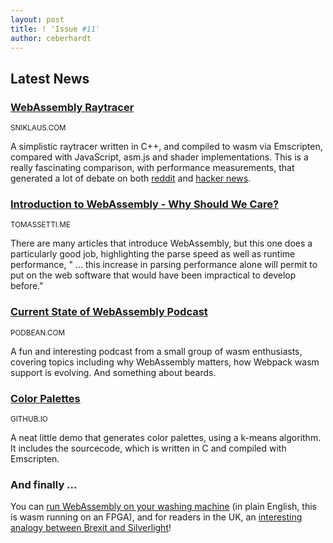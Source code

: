 ```yaml
---
layout: post
title: ! 'Issue #11'
author: ceberhardt
---
```


## Latest News

### [WebAssembly Raytracer](https://sniklaus.com/blog/raytracer)

<small>SNIKLAUS.COM</small>

A simplistic raytracer written in C++, and compiled to wasm via Emscripten, compared with JavaScript, asm.js and shader implementations. This is a really fascinating comparison, with performance measurements, that generated a lot of debate on both [reddit](https://www.reddit.com/r/programming/comments/7k4v5t/a_raytracer_in_js_4073_ms_and_in_wasm_874_ms_and/) and [hacker news](https://news.ycombinator.com/item?id=15939036).

### [Introduction to WebAssembly - Why Should We Care?](https://tomassetti.me/introduction-to-webassembly/)

<small>TOMASSETTI.ME</small>

There are many articles that introduce WebAssembly, but this one does a particularly good job, highlighting the parse speed as well as runtime performance, " ... this increase in parsing performance alone will permit to put on the web software that would have been impractical to develop before."

### [Current State of WebAssembly Podcast](https://modernweb.podbean.com/e/s04e14-webassembly/)

<small>PODBEAN.COM</small>

A fun and interesting podcast from a small group of wasm enthusiasts, covering topics including why WebAssembly matters, how Webpack wasm support is evolving. And something about beards.

### [Color Palettes](https://novoselrok.github.io/color-palette-wasm/)

<small>GITHUB.IO</small>

A neat little demo that generates color palettes, using a k-means algorithm. It includes the sourcecode, which is written in C and compiled with Emscripten.

### And finally ...

You can [run WebAssembly on your washing machine](https://github.com/piranna/wasmachine) (in plain English, this is wasm running on an FPGA), and for readers in the UK, an [interesting analogy between Brexit and Silverlight](https://twitter.com/ben_a_adams/status/943295390522200064)!
